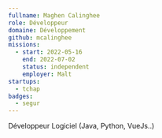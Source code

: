 ```yaml
---
fullname: Maghen Calinghee
role: Développeur
domaine: Développement
github: mcalinghee
missions:
  - start: 2022-05-16
    end: 2022-07-02
    status: independent
    employer: Malt
startups:
  - tchap
badges:
  - segur
---
```


Développeur Logiciel (Java, Python, VueJs..)
